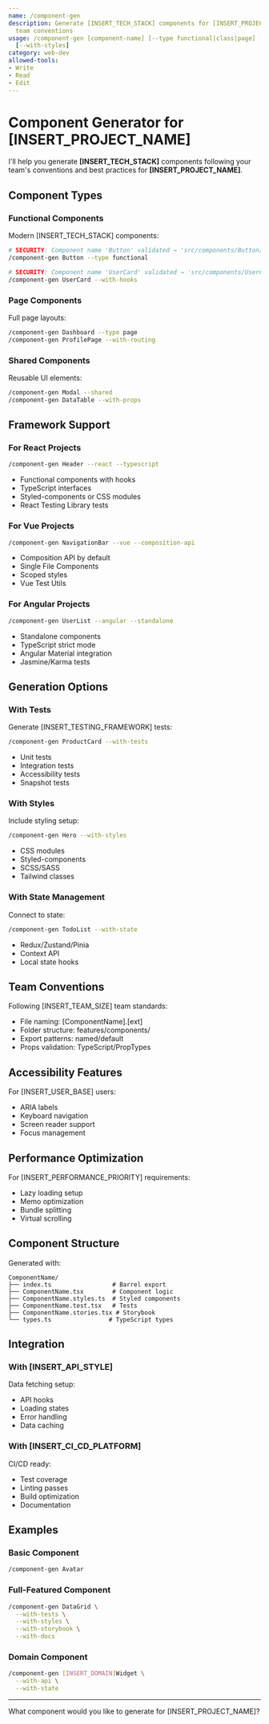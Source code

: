 ```yaml
---
name: /component-gen
description: Generate [INSERT_TECH_STACK] components for [INSERT_PROJECT_NAME] following
  team conventions
usage: /component-gen [component-name] [--type functional|class|page] [--with-tests]
  [--with-styles]
category: web-dev
allowed-tools:
- Write
- Read
- Edit
---
```


# Component Generator for [INSERT_PROJECT_NAME]

I'll help you generate **[INSERT_TECH_STACK]** components following your team's conventions and best practices for **[INSERT_PROJECT_NAME]**.

## Component Types

### Functional Components
Modern [INSERT_TECH_STACK] components:
```bash
# SECURITY: Component name 'Button' validated → 'src/components/Button/' ✅
/component-gen Button --type functional

# SECURITY: Component name 'UserCard' validated → 'src/components/UserCard/' ✅ 
/component-gen UserCard --with-hooks
```

### Page Components
Full page layouts:
```bash
/component-gen Dashboard --type page
/component-gen ProfilePage --with-routing
```

### Shared Components
Reusable UI elements:
```bash
/component-gen Modal --shared
/component-gen DataTable --with-props
```

## Framework Support

### For React Projects
```bash
/component-gen Header --react --typescript
```
- Functional components with hooks
- TypeScript interfaces
- Styled-components or CSS modules
- React Testing Library tests

### For Vue Projects
```bash
/component-gen NavigationBar --vue --composition-api
```
- Composition API by default
- Single File Components
- Scoped styles
- Vue Test Utils

### For Angular Projects
```bash
/component-gen UserList --angular --standalone
```
- Standalone components
- TypeScript strict mode
- Angular Material integration
- Jasmine/Karma tests

## Generation Options

### With Tests
Generate [INSERT_TESTING_FRAMEWORK] tests:
```bash
/component-gen ProductCard --with-tests
```
- Unit tests
- Integration tests
- Accessibility tests
- Snapshot tests

### With Styles
Include styling setup:
```bash
/component-gen Hero --with-styles
```
- CSS modules
- Styled-components
- SCSS/SASS
- Tailwind classes

### With State Management
Connect to state:
```bash
/component-gen TodoList --with-state
```
- Redux/Zustand/Pinia
- Context API
- Local state hooks

## Team Conventions

Following [INSERT_TEAM_SIZE] team standards:
- File naming: [ComponentName].[ext]
- Folder structure: features/components/
- Export patterns: named/default
- Props validation: TypeScript/PropTypes

## Accessibility Features

For [INSERT_USER_BASE] users:
- ARIA labels
- Keyboard navigation
- Screen reader support
- Focus management

## Performance Optimization

For [INSERT_PERFORMANCE_PRIORITY] requirements:
- Lazy loading setup
- Memo optimization
- Bundle splitting
- Virtual scrolling

## Component Structure

Generated with:
```
ComponentName/
├── index.ts                 # Barrel export
├── ComponentName.tsx        # Component logic
├── ComponentName.styles.ts  # Styled components
├── ComponentName.test.tsx   # Tests
├── ComponentName.stories.tsx # Storybook
└── types.ts                # TypeScript types
```

## Integration

### With [INSERT_API_STYLE]
Data fetching setup:
- API hooks
- Loading states
- Error handling
- Data caching

### With [INSERT_CI_CD_PLATFORM]
CI/CD ready:
- Test coverage
- Linting passes
- Build optimization
- Documentation

## Examples

### Basic Component
```bash
/component-gen Avatar
```

### Full-Featured Component
```bash
/component-gen DataGrid \
  --with-tests \
  --with-styles \
  --with-storybook \
  --with-docs
```

### Domain Component
```bash
/component-gen [INSERT_DOMAIN]Widget \
  --with-api \
  --with-state
```

---

What component would you like to generate for [INSERT_PROJECT_NAME]?